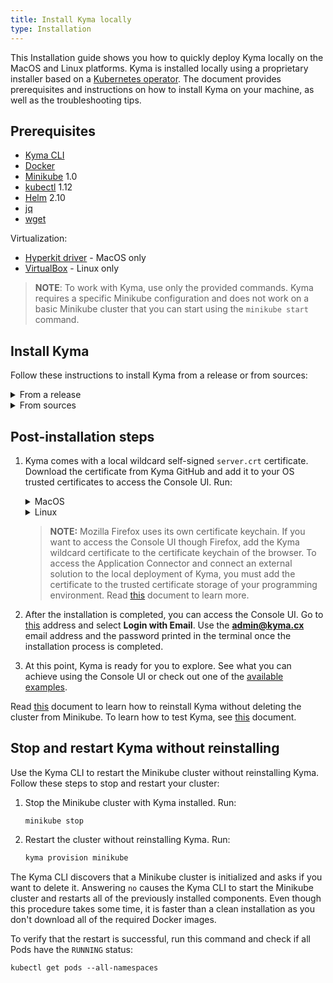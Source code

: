 ```yaml
---
title: Install Kyma locally
type: Installation
---
```


This Installation guide shows you how to quickly deploy Kyma locally on the MacOS and Linux platforms. Kyma is installed locally using a proprietary installer based on a [Kubernetes operator](https://coreos.com/operators/). The document provides prerequisites and instructions on how to install Kyma on your machine, as well as the troubleshooting tips.

## Prerequisites

- [Kyma CLI](https://github.com/kyma-project/cli) 
- [Docker](https://www.docker.com/get-started)
- [Minikube](https://github.com/kubernetes/minikube) 1.0
- [kubectl](https://kubernetes.io/docs/tasks/tools/install-kubectl/) 1.12
- [Helm](https://github.com/kubernetes/helm) 2.10
- [jq](https://stedolan.github.io/jq/)
- [wget](https://www.gnu.org/software/wget/)

Virtualization:

- [Hyperkit driver](https://github.com/kubernetes/minikube/blob/master/docs/drivers.md#hyperkit-driver) - MacOS only
- [VirtualBox](https://www.virtualbox.org/) - Linux only

> **NOTE**: To work with Kyma, use only the provided commands. Kyma requires a specific Minikube configuration and does not work on a basic Minikube cluster that you can start using the `minikube start` command.


## Install Kyma

Follow these instructions to install Kyma from a release or from sources:
<div tabs>
  <details>
  <summary>
  From a release
  </summary>
    
  1. Provision a Kubernetes cluster on Minikube. Run:
    
     ```bash
     kyma provision minikube
     ```
     > **NOTE:** The `provision` command uses the default Minikube VM driver installed for your operating system. For a list of supported VM drivers see [this document](https://kubernetes.io/docs/setup/minikube/#quickstart).
  
  2. Install the latest Kyma release on Minikube:
     ```bash
     kyma install 
     ```
     >**NOTE** If you want to install a specific release version, go to the [GitHub releases page](https://github.com/kyma-project/kyma/releases) to find out more about available releases. Use the release version as a parameter when calling ` kyma install --release {KYMA_RELEASE}`.
   
  </details>
  <details>
  <summary>
  From sources
  </summary>
    
  1. Open a terminal window and navigate to a space in which you want to store local Kyma sources.
    
  2. Clone the `Kyma` repository using HTTPS. Run:
     
     ```bash
     git clone https://github.com/kyma-project/kyma.git
     ```
  3. Provision a Kubernetes cluster on Minikube. Run:
     ```bash
     kyma provision minikube
     ```
     >  **NOTE:** The `provision` command uses default Minikube VM driver installed for your OS. For a list of supported VM drivers see [this document](http://github.com/kyma-project/cli).

  4. Install Kyma from sources. Run:
     
     ```bash
     kyma install --local --src-path {YOUR_KYMA_SOURCE_PATH}
     ```

   </details>
</div>

 ## Post-installation steps
  1. Kyma comes with a local wildcard self-signed `server.crt` certificate. Download the certificate from Kyma GitHub and add it to your OS trusted certificates to access the Console UI. Run: 
      <div tabs>
      <details>
      <summary>
      MacOS
      </summary>

      ```bash
      wget https://github.com/kyma-project/kyma/blob/master/installation/certs/workspace/raw/server.crt ; sudo security add-trusted-cert -d -r trustRoot -k /Library/Keychains/System.keychain server.crt
      ```
      </details>
      <details>
      <summary>
      Linux
      </summary>

      ```bash
      wget https://raw.githubusercontent.com/kyma-project/kyma/master/installation/certs/workspace/raw/server.crt ; certutil -d sql:$HOME/.pki/nssdb -A -t "P,," -n {CERT_DISPLAYNAME} -i server.crt
      ```
      </details>
      </div>

      >**NOTE:** Mozilla Firefox uses its own certificate keychain. If you want to access the Console UI though Firefox, add the Kyma wildcard certificate to the certificate keychain of the browser. To access the Application Connector and connect an external solution to the local deployment of Kyma, you must add the certificate to the trusted certificate storage of your programming environment. Read [this](/components/application-connector#details-access-the-application-connector-on-a-local-kyma-deployment) document to learn more.
  
  2. After the installation is completed, you can access the Console UI. Go to [this](https://console.kyma.local) address and select **Login with Email**. Use the **admin@kyma.cx** email address and the password printed in the terminal once the installation process is completed.

  3. At this point, Kyma is ready for you to explore. See what you can achieve using the Console UI or check out one of the [available examples](https://github.com/kyma-project/examples).
  
Read [this](#installation-reinstall-kyma) document to learn how to reinstall Kyma without deleting the cluster from Minikube.
To learn how to test Kyma, see [this](#details-testing-kyma) document.

## Stop and restart Kyma without reinstalling

Use the Kyma CLI to restart the Minikube cluster without reinstalling Kyma. Follow these steps to stop and restart your cluster:

1. Stop the Minikube cluster with Kyma installed. Run:
   ```
   minikube stop
   ```
2. Restart the cluster without reinstalling Kyma. Run:
   ```bash
   kyma provision minikube
   ```

The Kyma CLI discovers that a Minikube cluster is initialized and asks if you want to delete it. Answering `no` causes the Kyma CLI to start the Minikube cluster and restarts all of the previously installed components. Even though this procedure takes some time, it is faster than a clean installation as you don't download all of the required Docker images.

To verify that the restart is successful, run this command and check if all Pods have the `RUNNING` status:

```
kubectl get pods --all-namespaces
```
